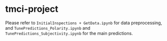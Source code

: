 # tmci-project

Please refer to `InitialInspections + GetData.ipynb` for data preprocessing, and `TunePredictions_Polarity.ipynb` and `TunePredictions_Subjectivity.ipynb` for the main predictions.
